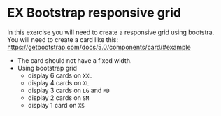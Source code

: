 # EX Bootstrap responsive grid

In this exercise you will need to create a responsive grid using bootstra.  
You will need to create a card like this: https://getbootstrap.com/docs/5.0/components/card/#example  

- The card should not have a fixed width.
- Using bootstrap grid 
  - display 6 cards on `XXL`
  - display 4 cards on `XL`
  - display 3 cards on `LG` and `MD`
  - display 2 cards on `SM`
  - display 1 card on `XS`  
  
  